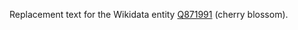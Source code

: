 Replacement text for the Wikidata entity [Q871991](https://www.wikidata.org/wiki/Q871991) (cherry blossom).

